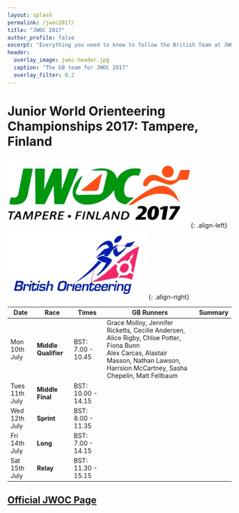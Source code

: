 ```yaml
---
layout: splash
permalink: /jwoc2017/
title: "JWOC 2017"
author_profile: false
excerpt: "Everything you need to know to follow the British Team at JWOC 2017."
header:
  overlay_image: jwoc-header.jpg
  caption: "The GB team for JWOC 2017"
  overlay_filter: 0.2
---
```

# Junior World Orienteering Championships 2017: Tampere, Finland

![JWOC 2017 logo](/images/woc2017/jwoc-logo.jpg){: .align-left}
![BOF logo](/images/woc2017/BOFlogo.png){: .align-right}

| Date | Race | Times | GB Runners | Summary |
|------|------|-------|------------|---------|
| Mon 10th July | **Middle Qualifier** | BST: 7.00 - 10.45 | Grace Molloy, Jennifer Ricketts, Cecilie Andersen, Alice Rigby, Chloe Potter, Fiona Bunn<br>Alex Carcas, Alastair Masson, Nathan Lawson, Harrsion McCartney, Sasha Chepelin, Matt Fellbaum |  |
| Tues 11th July | **Middle Final** | BST: 10.00 - 14.15 |  |  |
| Wed 12th July | **Sprint** | BST: 8.00 -  11.35 |  |  |
| Fri 14th July | **Long** | BST: 7.00 - 14.15 |  |  |
| Sat 15th July | **Relay** | BST: 11.30 - 15.15 |  |  |

## [Official JWOC Page](http://www.jwoc2017.fi/)
